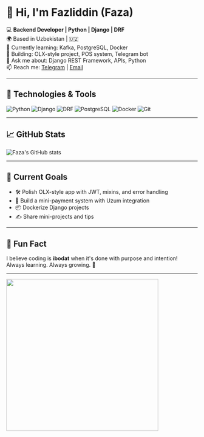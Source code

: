 # 👋 Hi, I'm Fazliddin (Faza)

💻 **Backend Developer | Python | Django | DRF**  
🌍 Based in Uzbekistan | 🇺🇿  
🌱 Currently learning: Kafka, PostgreSQL, Docker  
🚀 Building: OLX-style project, POS system, Telegram bot  
💬 Ask me about: Django REST Framework, APIs, Python  
📫 Reach me: [Telegram](https://t.me/belugadotenv) | [Email](mailto:phazliddinphozilov@gmail.com)

---

## 🔧 Technologies & Tools

![Python](https://img.shields.io/badge/-Python-3776AB?logo=python&logoColor=white&style=flat-square)
![Django](https://img.shields.io/badge/-Django-092E20?logo=django&logoColor=white&style=flat-square)
![DRF](https://img.shields.io/badge/-DRF-white?logo=django&labelColor=092E20&style=flat-square)
![PostgreSQL](https://img.shields.io/badge/-PostgreSQL-336791?logo=postgresql&logoColor=white&style=flat-square)
![Docker](https://img.shields.io/badge/-Docker-2496ED?logo=docker&logoColor=white&style=flat-square)
![Git](https://img.shields.io/badge/-Git-F05032?logo=git&logoColor=white&style=flat-square)

---

## 📈 GitHub Stats

![Faza's GitHub stats](https://github-readme-stats.vercel.app/api?username=fazacraft&show_icons=true&theme=radical)

---

## 🧠 Current Goals

- 🛠 Polish OLX-style app with JWT, mixins, and error handling
- 🧾 Build a mini-payment system with Uzum integration
- 📦 Dockerize Django projects
- ✍️ Share mini-projects and tips

---

## 🎯 Fun Fact

I believe coding is **ibodat** when it's done with purpose and intention!  
Always learning. Always growing. 🙌

---

<!-- GIF example -->
<img src="https://media.giphy.com/media/qgQUggAC3Pfv687qPC/giphy.gif" width="400"/>

